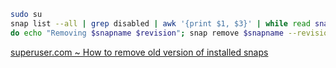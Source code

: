 ```bash
sudo su
snap list --all | grep disabled | awk '{print $1, $3}' | while read snapname revision; 
do echo "Removing $snapname $revision"; snap remove $snapname --revision=$revision; done;
```
[superuser.com ~ How to remove old version of installed snaps](https://superuser.com/a/1330590)
